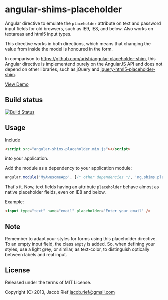 angular-shims-placeholder
=========================

Angular directive to emulate the `placeholder` attribute on text and password input fields for
old browsers, such as IE9, IE8, and below. Also works on textareas and html5 input types.

This directive works in both directions, which means that changing the value from inside the model 
is honoured in the form.  

In comparison to https://github.com/urish/angular-placeholder-shim, this Angular directive is
implementend purely on the AngularJS API and does not depend on other libraries, such as jQuery and
[jquery-html5-placeholder-shim](https://github.com/parndt/jquery-html5-placeholder-shim).

[View Demo](http://jrief.github.io/angular-shims-placeholder)

Build status
------------

[![Build Status](https://travis-ci.org/jrief/angular-shims-placeholder.png?branch=master)](https://travis-ci.org/jrief/angular-shims-placeholder)

Usage
-----
Include 
```html
<script src="angular-shims-placeholder.min.js"></script>
```
into your application.

Add the module as a dependency to your application module:

```js
angular.module('MyAwesomeApp', [/* other dependencies */, 'ng.shims.placeholder']);
```

That's it. Now, text fields having an attribute `placeholder` behave almost as native
placeholder fields, even on IE8 and below.

Example:
```html
<input type="text" name="email" placeholder="Enter your email" />
```

Note
----
Remember to adapt your styles for forms using this placeholder directive. To an empty input field,
the class `empty` is added. So, when defining your styles, use a light grey, or similar, as text-color,
to distinguish optically between labels and real input.

License
-------
Released under the terms of MIT License.

Copyright (C) 2013, Jacob Rief <jacob.rief@gmail.com>
